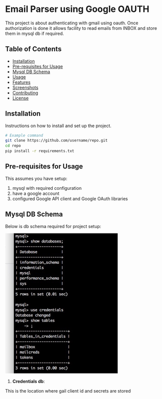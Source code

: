 # Email Parser using Google OAUTH

This project is about authenticating with gmail using oauth. Once authorization is done it allows facility to read emails from INBOX and store them in mysql db if required.

## Table of Contents

- [Installation](#installation)
- [Pre-requisites for Usage](#Prerequisites)
- [Mysql DB Schema](#mysqlSchema)
- [Usage](#usage)
- [Features](#features)
- [Screenshots](#screenshots)
- [Contributing](#contributing)
- [License](#license)

## Installation

Instructions on how to install and set up the project.

```bash
# Example command
git clone https://github.com/username/repo.git
cd repo
pip install -r requirements.txt
```

## Pre-requisites for Usage

This assumes you have setup:
1. mysql with required configuration
2. have a google account
3. configured Google API client and Google OAuth libraries

## Mysql DB Schema

Below is db schema required for project setup:

![Alt text](images/databases.jpg)

1. **Credentials db**: 

This is the location where gail client id and secrets are stored
